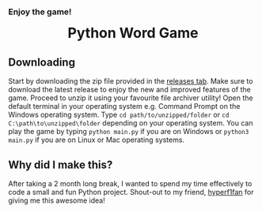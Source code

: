 ### Enjoy the game!

<h1 align="center" style="margin-top: 0px;">Python Word Game</h1>

## Downloading
Start by downloading the zip file provided in the [releases tab](https://github.com/SupremeCoder1707/Python-Word-Game/releases/). Make sure to download the latest release to enjoy the new and improved features of the game. Proceed to unzip it using your favourite file archiver utility! Open the default terminal in your operating system e.g. Command Prompt on the Windows operating system. Type `cd path/to/unzipped/folder` or `cd C:\path\to\unzipped\folder` depending on your operating system. You can play the game by typing `python main.py` if you are on Windows or `python3 main.py` if you are on Linux or Mac operating systems.

## Why did I make this?
After taking a 2 month long break, I wanted to spend my time effectively to code a small and fun Python project. Shout-out to my friend, [hyperf1fan](https://github.com/hyperf1fan) for giving me this awesome idea!
